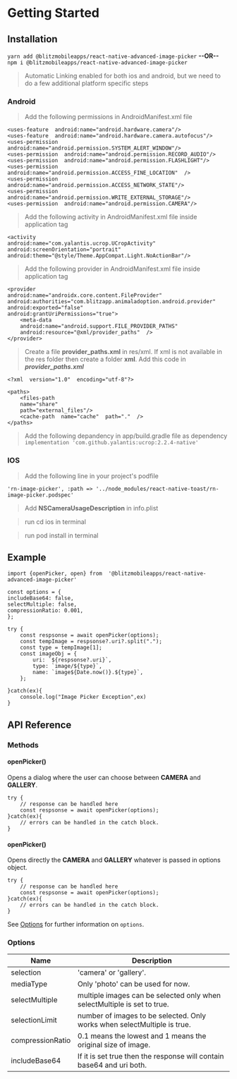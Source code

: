 
# Getting Started

  

## Installation

`yarn add @blitzmobileapps/react-native-advanced-image-picker`
**--OR--**
`npm i @blitzmobileapps/react-native-advanced-image-picker`

> Automatic Linking enabled for both ios and android, but we need to do a few additional platform specific steps

  

### Android

> Add the following permissions in AndroidManifest.xml file

```
<uses-feature  android:name="android.hardware.camera"/>
<uses-feature  android:name="android.hardware.camera.autofocus"/>
<uses-permission  android:name="android.permission.SYSTEM_ALERT_WINDOW"/>
<uses-permission  android:name="android.permission.RECORD_AUDIO"/>
<uses-permission  android:name="android.permission.FLASHLIGHT"/>
<uses-permission  android:name="android.permission.ACCESS_FINE_LOCATION"  />
<uses-permission  android:name="android.permission.ACCESS_NETWORK_STATE"/>
<uses-permission  android:name="android.permission.WRITE_EXTERNAL_STORAGE"/>
<uses-permission  android:name="android.permission.CAMERA"/>
```

> Add the following activity in AndroidManifest.xml file inside application tag
``` 
<activity
android:name="com.yalantis.ucrop.UCropActivity"
android:screenOrientation="portrait"
android:theme="@style/Theme.AppCompat.Light.NoActionBar"/>
```

> Add the following provider in AndroidManifest.xml file inside application tag
``` 
<provider
android:name="androidx.core.content.FileProvider"
android:authorities="com.blitzapp.animaladoption.android.provider"
android:exported="false"
android:grantUriPermissions="true">
	<meta-data
	android:name="android.support.FILE_PROVIDER_PATHS"
	android:resource="@xml/provider_paths"  />
</provider>
```  

> Create a file  **provider_paths.xml** in res/xml. If xml is not available in the res folder then create a folder **xml**.
> Add this code in ***provider_paths.xml***
``` 
<?xml  version="1.0"  encoding="utf-8"?>

<paths>
	<files-path
	name="share"
	path="external_files"/>
	<cache-path  name="cache"  path="."  />
</paths>
```  

> Add the following depandency in app/build.gradle file as dependency
`implementation 'com.github.yalantis:ucrop:2.2.4-native'`

  
  

### IOS

> Add the following line in your project's podfile

  

`'rn-image-picker', :path => '../node_modules/react-native-toast/rn-image-picker.podspec'`

  

> Add **NSCameraUsageDescription** in info.plist

  

> run cd ios in terminal

  

> run pod install in terminal

  
  
  

## Example

  

```
import {openPicker, open} from  '@blitzmobileapps/react-native-advanced-image-picker'

const options = { 
includeBase64: false, 
selectMultiple: false, 
compressionRatio: 0.001, 
}; 

try { 
	const respsonse = await openPicker(options); 
	const tempImage = respsonse?.uri?.split("."); 
	const type = tempImage[1]; 
	const imageObj = { 
		uri: `${respsonse?.uri}`, 
		type: `image/${type}`, 
		name: `image${Date.now()}.${type}`, 
	};
	
}catch(ex){
	console.log("Image Picker Exception",ex)
}
```

## API Reference
### Methods

####  openPicker()
Opens a dialog where the user can choose between **CAMERA** and **GALLERY**.
```
try { 
	// response can be handled here
	const respsonse = await openPicker(options); 
}catch(ex){
	// errors can be handled in the catch block.
}
```
####  openPicker()
Opens directly the **CAMERA** and **GALLERY** whatever is passed in options object.
```
try { 
	// response can be handled here
	const respsonse = await openPicker(options); 
}catch(ex){
	// errors can be handled in the catch block.
}
```

See [Options](#options) for further information on `options`.

### Options
| Name         |  Description                                                                                                                         
| - | - |
| selection|'camera' or 'gallery'.|
|mediaType|Only 'photo' can be used for now.|
| selectMultiple|multiple images can be selected only when selectMultiple is set to true.|
| selectionLimit|number of images to be selected. Only works when selectMultiple is true.|
| compressionRatio|0.1 means the lowest and 1 means the original size of image.|
| includeBase64|If it is set true then the response will contain base64 and uri both.|
